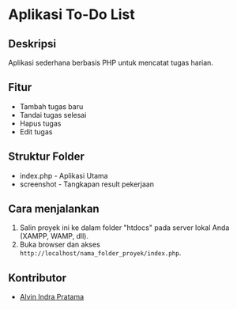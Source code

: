 # Aplikasi To-Do List

## Deskripsi
Aplikasi sederhana berbasis PHP untuk mencatat tugas harian.

## Fitur
- Tambah tugas baru
- Tandai tugas selesai
- Hapus tugas
- Edit tugas

## Struktur Folder
- index.php - Aplikasi Utama
- screenshot - Tangkapan result pekerjaan

## Cara menjalankan
1. Salin proyek ini ke dalam folder "htdocs" pada server lokal Anda (XAMPP, WAMP, dll).
2. Buka browser dan akses `http://localhost/nama_folder_proyek/index.php`.

## Kontributor
- [Alvin Indra Pratama](https://github.com/alvinindra)